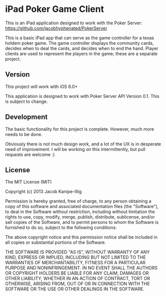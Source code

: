 iPad Poker Game Client
====

This is an iPad application designed to work with the Poker Server: https://github.com/jacobhyphenated/PokerServer

This is a basic iPad app that can serve as the game controller for a texas holdem poker game.  The game controller displays the community cards, decides when to deal the cards, and decides when to end the hand.  Player clients are used to represent the players in the game; these are a separate project.

Version
----
This project will work with iOS 6.0+

This application is designed to work with Poker Server API Version 0.1. This is subject to change.

Development
----
The basic functionality for this project is complete.  However, much more needs to be done.

Obviously there is not much design work, and a lot of the UX is in desperate need of improvement.  I will be working on this intermittently, but pull requests are welcome :)

License
---
The MIT License (MIT)

Copyright (c) 2013 Jacob Kanipe-Illig

Permission is hereby granted, free of charge, to any person obtaining a copy of this software and associated documentation files (the "Software"), to deal in the Software without restriction, including without limitation the rights to use, copy, modify, merge, publish, distribute, sublicense, and/or sell copies of the Software, and to permit persons to whom the Software is furnished to do so, subject to the following conditions:

The above copyright notice and this permission notice shall be included in all copies or substantial portions of the Software.

THE SOFTWARE IS PROVIDED "AS IS", WITHOUT WARRANTY OF ANY KIND, EXPRESS OR IMPLIED, INCLUDING BUT NOT LIMITED TO THE WARRANTIES OF MERCHANTABILITY, FITNESS FOR A PARTICULAR PURPOSE AND NONINFRINGEMENT. IN NO EVENT SHALL THE AUTHORS OR COPYRIGHT HOLDERS BE LIABLE FOR ANY CLAIM, DAMAGES OR OTHER LIABILITY, WHETHER IN AN ACTION OF CONTRACT, TORT OR OTHERWISE, ARISING FROM, OUT OF OR IN CONNECTION WITH THE SOFTWARE OR THE USE OR OTHER DEALINGS IN THE SOFTWARE.

